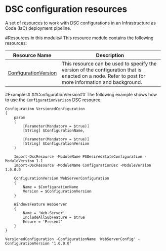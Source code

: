 # DSC configuration resources
A set of resources to work with DSC configurations in an Infrastructure as Code (IaC) deployment pipeline.

#Resources in this module#
This resource module contains the following resources:

|Resource Name       |Description|
|--------------------|-----------|
|[ConfigurationVersion](https://github.com/rchaganti/ConfigurationDsc/tree/master/DscResources/ConfigurationVersion)|This resource can be used to specify the version of the configuration that is enacted on a node. Refer to <PSMAG> post for more information and background.|

#Examples#
##ConfigurationVersion##
The following example shows how to use the `ConfigurationVerison` DSC resource.

    Configuration VersionedConfiguration
    {
        param
        (
            [Parameter(Mandatory = $true)]
            [String] $ConfigurationName,

            [Parameter(Mandatory = $true)]
            [String] $ConfigurationVersion
        )

        Import-DscResource -ModuleName PSDesiredStateConfiguration -ModuleVersion 1.1
        Import-DscResource -ModuleName ConfigurationDsc -ModuleVersion 1.0.0.0

        ConfigurationVersion WebServerConfiguration
        {
            Name = $ConfigurationName
            Version = $ConfigurationVersion
        }

        WindowsFeature WebServer
        {
            Name = 'Web-Server'
            IncludeAllSubFeature = $true
            Ensure = 'Present'
        }
    }

    VersionedConfiguration -ConfigurationName 'WebServerConfig' -ConfigurationVersion '1.0.0.0'
